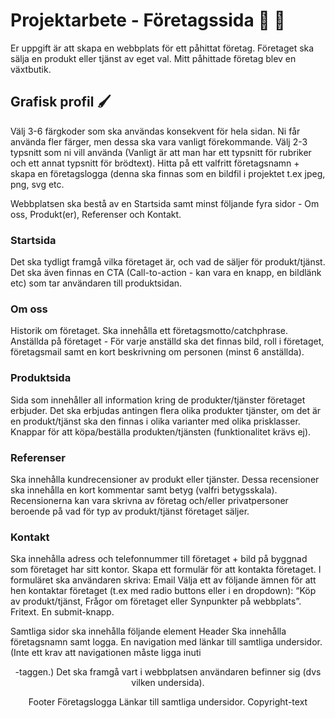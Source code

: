 # Projektarbete - Företagssida 🌻 🌱

Er uppgift är att skapa en webbplats för ett påhittat företag. Företaget ska sälja en produkt eller tjänst av eget val.
Mitt påhittade företag blev en växtbutik.

## Grafisk profil 🖌️
Välj 3-6 färgkoder som ska användas konsekvent för hela sidan. Ni får använda fler färger, men dessa ska vara vanligt förekommande.
Välj 2-3 typsnitt som ni vill använda (Vanligt är att man har ett typsnitt för rubriker och ett annat typsnitt för brödtext).
Hitta på ett valfritt företagsnamn + skapa en företagslogga (denna ska finnas som en bildfil i projektet t.ex jpeg, png, svg etc.

Webbplatsen ska bestå av en Startsida samt minst följande fyra sidor -  Om oss, Produkt(er), Referenser och Kontakt. 
### Startsida

Det ska tydligt framgå vilka företaget är, och vad de säljer för produkt/tjänst.
Det ska även finnas en CTA (Call-to-action - kan vara en knapp, en bildlänk etc) som tar användaren till produktsidan.

### Om oss
Historik om företaget.
Ska innehålla ett företagsmotto/catchphrase.
Anställda på företaget - För varje anställd ska det finnas bild, roll i företaget, företagsmail samt en kort beskrivning om personen (minst 6 anställda).

### Produktsida
Sida som innehåller all information kring de produkter/tjänster företaget erbjuder.
Det ska erbjudas antingen flera olika produkter tjänster, om det är en produkt/tjänst ska den finnas i olika varianter med olika prisklasser.
Knappar för att köpa/beställa produkten/tjänsten (funktionalitet krävs ej).

### Referenser
Ska innehålla kundrecensioner av produkt eller tjänster. Dessa recensioner ska innehålla en kort kommentar samt betyg (valfri betygsskala). Recensionerna kan vara skrivna av företag och/eller privatpersoner beroende på vad för typ av produkt/tjänst företaget säljer.

### Kontakt
Ska innehålla adress och telefonnummer till företaget + bild på byggnad som företaget har sitt kontor.
Skapa ett formulär för att kontakta företaget. I formuläret ska användaren skriva:
Email
Välja ett av följande ämnen för att hen kontaktar företaget (t.ex med radio buttons eller i en dropdown): “Köp av produkt/tjänst, Frågor om företaget eller Synpunkter på webbplats”.
Fritext.
En submit-knapp.

Samtliga sidor ska innehålla följande element
Header
Ska innehålla företagsnamn samt logga.
En navigation med länkar till samtliga undersidor. (Inte ett krav att navigationen måste ligga inuti <header>-taggen.)
Det ska framgå vart i webbplatsen användaren befinner sig (dvs vilken undersida).

Footer
Företagslogga
Länkar till samtliga undersidor.
Copyright-text
